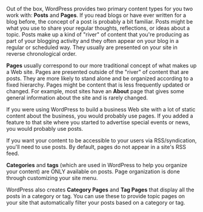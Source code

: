 Out of the box, WordPress provides two primary content types for you two work with: **Posts** and **Pages**. If you read blogs or have ever written for a blog before, the concept of a post is probably a bit familiar. Posts might be what you use to share your regular thoughts, reflections, or ideas about a topic. Posts make up a kind of "river" of content that you're producing as part of your blogging activity and they often appear on your blog in a regular or scheduled way. They usually are presented on your site in reverse chronological order. 

**Pages** usually correspond to our more traditional concept of what makes up a Web site. Pages are presented outside of the "river" of content that are posts. They are more likely to stand alone and be organized according to a fixed hierarchy. Pages might be content that is less frequently updated or changed. For example, most sites have an **About** page that gives some general information about the site and is rarely changed. 

If you were using WordPress to build a business Web site with a lot of static content about the business, you would probably use pages. If you added a feature to that site where you started to advertise special events or news, you would probably use posts.

If you want your content to be accessible to your users via RSS/syndication, you'll need to use posts. By default, pages do not appear in a site's RSS feed.

**Categories** and **tags** (which are used in WordPress to help you organize your content) are ONLY available on posts. Page organization is done through customizing your site menu.

WordPress also creates **Category Pages** and **Tag Pages** that display all the posts in a category or tag. You can use these to provide topic pages on your site that automatically filter your posts based on a category or tag.
